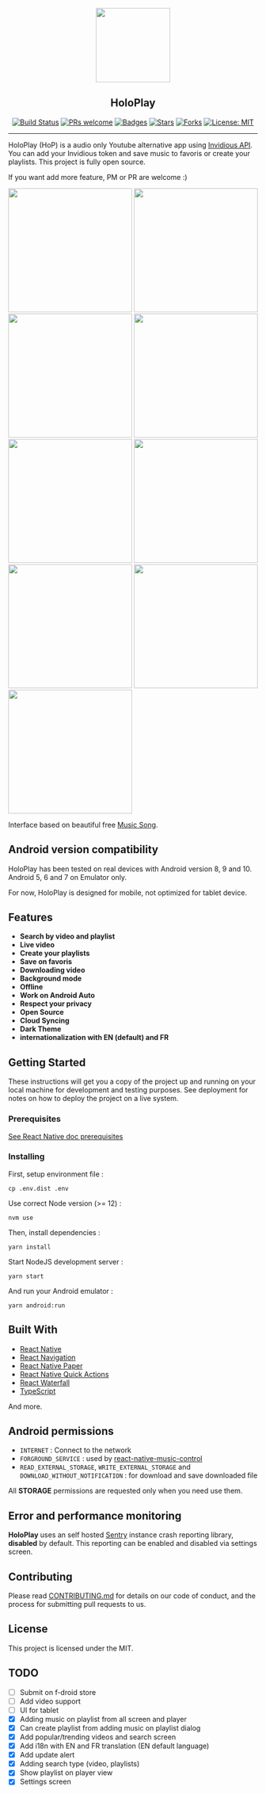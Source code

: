 <p align="center"><img src="./docs/logo.png" width="150" /></p>
<h2 align="center">HoloPlay</h2>
<p align="center">
    <a href="https://travis-ci.org/stephane-r/HoloPlay"><img src="https://img.shields.io/github/v/tag/stephane-r/HoloPlay" alt="Build Status"></a>
    <a href="https://github.com/stephane-r/HoloPlay/pulls"><img src="https://img.shields.io/badge/PRs-welcome-brightgreen.svg" alt="PRs welcome"></a>
    <a href="https://github.com/stephane-r/HoloPlay/tags"><img src="https://www.repostatus.org/badges/latest/active.svg" alt="Badges"></a>
    <a href="https://github.com/stephane-r/HoloPlay/tags"><img src="https://img.shields.io/github/stars/stephane-r/HoloPlay?label=%E2%AD%90%20Stars" alt="Stars"></a>
    <a href="https://github.com/stephane-r/HoloPlay/tags"><img src="https://img.shields.io/github/forks/stephane-r/HoloPlay?color=%23ff69b4" alt="Forks"></a>
    <a href="https://opensource.org/licenses/MIT"><img src="https://img.shields.io/badge/License-MIT-yellow.svg" alt="License: MIT"></a>
</p>

<hr>

HoloPlay (HoP) is a audio only Youtube alternative app using [Invidious API](https://github.com/omarroth/invidious). You can add your Invidious token and save music to favoris or create your playlists. This project is fully open source.

If you want add more feature, PM or PR are welcome :)

[<img src="fastlane/metadata/android/en-US/images/phoneScreenshots/dashboard.jpg" width=250>](./fastlane/metadata/android/en-US/images/phoneScreenshots/dashboard.jpg)
[<img src="fastlane/metadata/android/en-US/images/phoneScreenshots/search.jpg" width=250>](./fastlane/metadata/android/en-US/images/phoneScreenshots/search.jpg)
[<img src="fastlane/metadata/android/en-US/images/phoneScreenshots/playlists.jpg" width=250>](./fastlane/metadata/android/en-US/images/phoneScreenshots/playlists.jpg)
[<img src="fastlane/metadata/android/en-US/images/phoneScreenshots/favoris.jpg" width=250>](./fastlane/metadata/android/en-US/images/phoneScreenshots/favoris.jpg)
[<img src="fastlane/metadata/android/en-US/images/phoneScreenshots/dashboard-dark.jpg" width=250>](./fastlane/metadata/android/en-US/images/phoneScreenshots/dashboard-dark.jpg)
[<img src="fastlane/metadata/android/en-US/images/phoneScreenshots/player.jpg" width=250>](./fastlane/metadata/android/en-US/images/phoneScreenshots/player.jpg)
[<img src="fastlane/metadata/android/en-US/images/phoneScreenshots/drawler.jpg" width=250>](./fastlane/metadata/android/en-US/images/phoneScreenshots/drawler.jpg)
[<img src="fastlane/metadata/android/en-US/images/phoneScreenshots/settings.jpg" width=250>](./fastlane/metadata/android/en-US/images/phoneScreenshots/settings.jpg)
[<img src="fastlane/metadata/android/en-US/images/phoneScreenshots/quick-actions.jpg" width=250>](./fastlane/metadata/android/en-US/images/phoneScreenshots/quick-actions.jpg)

Interface based on beautiful free [Music Song](https://www.uplabs.com/posts/music-song).

## Android version compatibility

HoloPlay has been tested on real devices with Android version 8, 9 and 10. Android 5, 6 and 7 on Emulator only.

For now, HoloPlay is designed for mobile, not optimized for tablet device.

## Features

- **Search by video and playlist**
- **Live video**
- **Create your playlists**
- **Save on favoris**
- **Downloading video**
- **Background mode**
- **Offline**
- **Work on Android Auto**
- **Respect your privacy**
- **Open Source**
- **Cloud Syncing**
- **Dark Theme**
- **internationalization with EN (default) and FR**

## Getting Started

These instructions will get you a copy of the project up and running on your local machine for development and testing purposes. See deployment for notes on how to deploy the project on a live system.

### Prerequisites

[See React Native doc prerequisites](https://reactnative.dev/docs/getting-started#prerequisites)

### Installing

First, setup environment file :

`cp .env.dist .env`

Use correct Node version (>= 12) :

`nvm use`

Then, install dependencies :

`yarn install`

Start NodeJS development server :

`yarn start`

And run your Android emulator :

`yarn android:run`

## Built With

- [React Native](https://facebook.github.io/react-native/)
- [React Navigation](https://reactnavigation.org/)
- [React Native Paper](https://github.com/callstack/react-native-paper)
- [React Native Quick Actions](https://github.com/jordanbyron/react-native-quick-actions)
- [React Waterfall](https://github.com/didierfranc/react-waterfall)
- [TypeScript](https://www.typescriptlang.org/)

And more.

## Android permissions

- `INTERNET` : Connect to the network
- `FORGROUND_SERVICE` : used by [react-native-music-control](https://github.com/tanguyantoine/react-native-music-control)
- `READ_EXTERNAL_STORAGE`, `WRITE_EXTERNAL_STORAGE` and `DOWNLOAD_WITHOUT_NOTIFICATION` : for download and save downloaded file

All **STORAGE** permissions are requested only when you need use them.

## Error and performance monitoring

**HoloPlay** uses an self hosted [Sentry](https://sentry.io/welcome/) instance crash reporting library, **disabled** by default. This reporting can be enabled and disabled via settings screen.

## Contributing

Please read [CONTRIBUTING.md]() for details on our code of conduct, and the process for submitting pull requests to us.

## License

This project is licensed under the MIT.

## TODO

- [ ] Submit on f-droid store
- [ ] Add video support
- [ ] UI for tablet
- [x] Adding music on playlist from all screen and player
- [x] Can create playlist from adding music on playlist dialog
- [x] Add popular/trending videos and search screen
- [x] Add i18n with EN and FR translation (EN default language)
- [x] Add update alert
- [x] Adding search type (video, playlists)
- [x] Show playlist on player view
- [x] Settings screen
